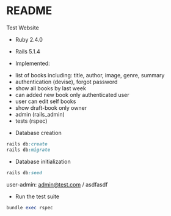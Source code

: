 # README

Test Website


* Ruby 2.4.0
* Rails 5.1.4

* Implemented: 
- list of books including: title, author, image, genre, summary
- authentication (devise), forgot password
- show all books by last week
- can added new book only authenticated user
- user can edit self books
- show draft-book only owner
- admin (rails_admin)
- tests (rspec)

* Database creation
```ruby
rails db:create
rails db:migrate
```

* Database initialization
```ruby
rails db:seed
```
user-admin: admin@test.com / asdfasdf

* Run the test suite
```ruby
bundle exec rspec
```
